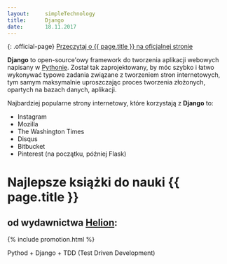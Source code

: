```yaml
---
layout:     simpleTechnology
title:      Django
date:       18.11.2017
---
```


{: .official-page}
[Przeczytaj o {{ page.title }} na oficjalnej stronie](https://www.djangoproject.com/)

**Django** to open-source'owy framework do tworzenia aplikacji webowych napisany w [Pythonie](/technologie/python). Został tak zaprojektowany, by móc szybko i łatwo wykonywać typowe zadania związane z tworzeniem stron internetowych, tym samym maksymalnie uproszczając proces tworzenia złożonych, opartych na bazach danych, aplikacji.

Najbardziej popularne strony internetowy, które korzystają z **Django** to:
- Instagram
- Mozilla
- The Washington Times
- Disqus
- Bitbucket
- Pinterest (na początku, później Flask)

# Najlepsze książki do nauki {{ page.title }}
## od wydawnictwa [Helion](https://helion.pl/view/9102Q):

{% include promotion.html %}

<div class="book">
    <script src="https://helion.pl/plugins/new/ksiazkasm.phi?id=djptas&nr=9102Q&size=181&utf8=1"></script>
</div>

Pythod + Django + TDD (Test Driven Development)

<div class="book">
    <script src="https://helion.pl/plugins/new/ksiazkasm.phi?id=tddwpr&nr=9102Q&size=181&utf8=1"></script>
</div>